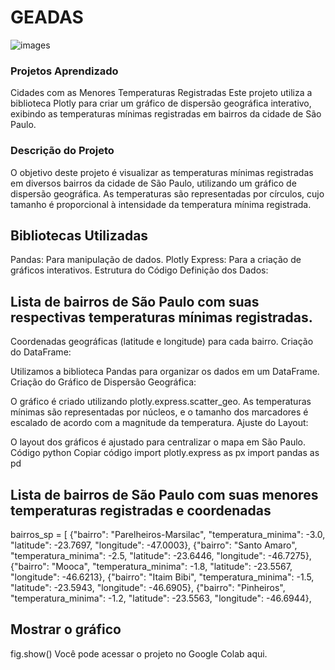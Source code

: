 # GEADAS
![images](https://github.com/user-attachments/assets/7dd46eb3-fb0a-42b7-95af-abce3ba0930a)

### Projetos Aprendizado
Cidades com as Menores Temperaturas Registradas
Este projeto utiliza a biblioteca Plotly para criar um gráfico de dispersão geográfica interativo, exibindo as temperaturas mínimas registradas em bairros da cidade de São Paulo.

### Descrição do Projeto
O objetivo deste projeto é visualizar as temperaturas mínimas registradas em diversos bairros da cidade de São Paulo, utilizando um gráfico de dispersão geográfica. As temperaturas são representadas por círculos, cujo tamanho é proporcional à intensidade da temperatura mínima registrada.

## Bibliotecas Utilizadas
Pandas: Para manipulação de dados.
Plotly Express: Para a criação de gráficos interativos.
Estrutura do Código
Definição dos Dados:

## Lista de bairros de São Paulo com suas respectivas temperaturas mínimas registradas.
Coordenadas geográficas (latitude e longitude) para cada bairro.
Criação do DataFrame:

Utilizamos a biblioteca Pandas para organizar os dados em um DataFrame.
Criação do Gráfico de Dispersão Geográfica:

O gráfico é criado utilizando plotly.express.scatter_geo.
As temperaturas mínimas são representadas por núcleos, e o tamanho dos marcadores é escalado de acordo com a magnitude da temperatura.
Ajuste do Layout:

O layout dos gráficos é ajustado para centralizar o mapa em São Paulo.
Código
python
Copiar código
import plotly.express as px
import pandas as pd

## Lista de bairros de São Paulo com suas menores temperaturas registradas e coordenadas
bairros_sp = [
    {"bairro": "Parelheiros-Marsilac", "temperatura_minima": -3.0, "latitude": -23.7697, "longitude": -47.0003},
    {"bairro": "Santo Amaro", "temperatura_minima": -2.5, "latitude": -23.6446, "longitude": -46.7275},
    {"bairro": "Mooca", "temperatura_minima": -1.8, "latitude": -23.5567, "longitude": -46.6213},
    {"bairro": "Itaim Bibi", "temperatura_minima": -1.5, "latitude": -23.5943, "longitude": -46.6905},
    {"bairro": "Pinheiros", "temperatura_minima": -1.2, "latitude": -23.5563, "longitude": -46.6944},



## Mostrar o gráfico
fig.show()
Você pode acessar o projeto no Google Colab aqui.






